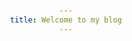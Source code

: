 ```yaml
---
title: Welcome to my blog
---
```

<!DOCTYPE html>
<html lang="en">
<head>
    <meta charset="UTF-8">
    <meta name="viewport" content="width=device-width, initial-scale=1.0">
    <title>Number Input with Chart</title>
    <style>
        body {
            font-family: Arial, sans-serif;
            text-align: center;
            margin: 50px;
        }

        .input-section {
            display: flex;
            justify-content: center;
            gap: 20px;
            margin: 20px 0;
        }

        input[type="text"] {
            width: 200px;
            padding: 10px;
            font-size: 16px;
        }

        button {
            padding: 10px 20px;
            font-size: 16px;
            cursor: pointer;
            background-color: #4CAF50;
            color: white;
            border: none;
            border-radius: 5px;
        }

        button:hover {
            background-color: #45a049;
        }

        .clear-button {
            background-color: #f44336;
            margin-left: 10px;
        }

        .clear-button:hover {
            background-color: #d32f2f;
        }

        #chart-container {
            margin-top: 50px;
        }

        canvas {
            max-width: 600px;
            margin: 0 auto;
        }
    </style>
    <script src="https://cdn.jsdelivr.net/npm/chart.js"></script>
</head>
<body>
    <h1>Enter Numbers and Plot</h1>
    <p>Paste numbers in the boxes below and click "Submit" to process and plot the graph.</p>

    <div class="input-section">
        <div>
            <input type="text" id="numberInput1" placeholder="Input 1 (comma-separated)">
            <br>
            <button onclick="plotGraph()">Plot</button>
            <button class="clear-button" onclick="clearInput('numberInput1', 'output1')">Clear</button>
        </div>
    </div>

    <div id="chart-container">
        <canvas id="myChart"></canvas>
    </div>

    <script>
        let chart; // To store the Chart.js instance

        function plotGraph() {
            const inputBox = document.getElementById('numberInput1');
            const inputValue = inputBox.value.trim();
            if (!inputValue) {
                alert('Please enter some numbers.');
                return;
            }

            // Parse input into an array of numbers
            const numbers = inputValue.split(',').map(num => parseFloat(num.trim()));
            if (numbers.some(isNaN)) {
                alert('Please ensure all inputs are valid numbers.');
                return;
            }

            // Generate labels for the graph (e.g., 1, 2, 3...)
            const labels = numbers.map((_, index) => index + 1);

            // Destroy the previous chart instance if it exists
            if (chart) {
                chart.destroy();
            }

            // Create the chart
            const ctx = document.getElementById('myChart').getContext('2d');
            chart = new Chart(ctx, {
                type: 'line', // You can change this to 'bar', 'scatter', etc.
                data: {
                    labels: labels,
                    datasets: [{
                        label: 'Input Data',
                        data: numbers,
                        borderColor: 'rgba(75, 192, 192, 1)',
                        backgroundColor: 'rgba(75, 192, 192, 0.2)',
                        borderWidth: 2,
                        fill: true,
                        tension: 0.4, // Smooth the curve
                    }]
                },
                options: {
                    responsive: true,
                    plugins: {
                        legend: {
                            display: true
                        }
                    },
                    scales: {
                        x: {
                            title: {
                                display: true,
                                text: 'Index'
                            }
                        },
                        y: {
                            title: {
                                display: true,
                                text: 'Value'
                            }
                        }
                    }
                }
            });
        }

        function clearInput(inputId, outputId) {
            const inputBox = document.getElementById(inputId);
            inputBox.value = '';
        }
    </script>
</body>
</html>
